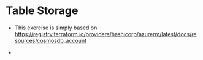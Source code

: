 # Table Storage

- This exercise is simply based on https://registry.terraform.io/providers/hashicorp/azurerm/latest/docs/resources/cosmosdb_account

- 
